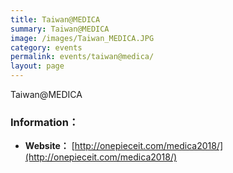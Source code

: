 ```yaml
---
title: Taiwan@MEDICA
summary: Taiwan@MEDICA
image: /images/Taiwan_MEDICA.JPG
category: events
permalink: events/taiwan@medica/
layout: page
---
```


Taiwan@MEDICA

### Information：
* **Website：** [http://onepieceit.com/medica2018/](http://onepieceit.com/medica2018/)
